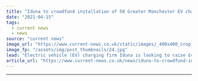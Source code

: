 ```yaml
---
title: "Iduna to crowdfund installation of 50 Greater Manchester EV chargers"
date: "2021-04-15"
tags: 
  - current news
  - news
source: "current news"
image_url: "https://www.current-news.co.uk/static/images/_400x400_crop_center-center/Manchester-credit-Flickr-Zuzanna-Neziri.jpg"
image_fp: "/assets/img/post_thumbnails/24.jpg"
lead: "​Electric vehicle (EV) charging firm Iduna is looking to raise £4 million through ethical crowdfunding platform Abundance."
article_url: "https://www.current-news.co.uk/news/iduna-to-crowdfund-installation-of-50-greater-manchester-ev-chargers?utm_source=rss-feeds&utm_medium=rss&utm_campaign=rss"
---
```


---
